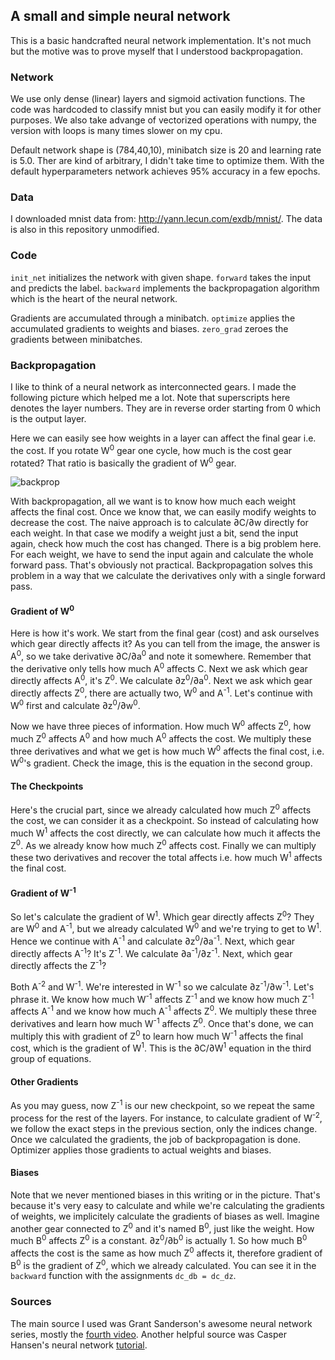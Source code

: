## A small and simple neural network

This is a basic handcrafted neural network implementation. It's not much but the motive was to prove myself that I understood backpropagation.

### Network
We use only dense (linear) layers and sigmoid activation functions. The code was hardcoded to classify mnist but you can easily modify it for other purposes.
We also take advange of vectorized operations with numpy, the version with loops is many times slower on my cpu.

Default network shape is (784,40,10), minibatch size is 20 and learning rate is 5.0. Ther are kind of arbitrary, I didn't take time to optimize them. With the default hyperparameters network achieves 95% accuracy in a few epochs.

### Data
I downloaded mnist data from: http://yann.lecun.com/exdb/mnist/. The data is also in this repository unmodified.

### Code
`init_net` initializes the network with given shape. `forward` takes the input and predicts the label. `backward` implements the backpropagation algorithm which is the heart of the neural network.

Gradients are accumulated through a minibatch. `optimize` applies the accumulated gradients to weights and biases. `zero_grad` zeroes the gradients between minibatches.

### Backpropagation
I like to think of a neural network as interconnected gears. I made the following picture which helped me a lot. Note that  superscripts here denotes the layer numbers. They are in reverse order starting from 0 which is the output layer.

Here we can easily see how weights in a layer can affect the final gear i.e. the cost. If you rotate W<sup>0</sup> gear one cycle, how much is the cost gear rotated? That ratio is basically the gradient of W<sup>0</sup> gear.

![backprop](https://drive.google.com/uc?export=view&id=1nIFRo3lRl86xfE9aW26FUmvJ52YbPQ-2)

With backpropagation, all we want is to know how much each weight affects the final cost. Once we know that, we can easily modify weights to decrease the cost. The naive approach is to calculate &part;C/&part;w directly for each weight. In that case we modify a weight just a bit, send the input again, check how much the cost has changed. There is a big problem here. For each weight, we have to send the input again and calculate the whole forward pass. That's obviously not practical.
Backpropagation solves this problem in a way that we calculate the derivatives only with a single forward pass. 

#### Gradient of W<sup>0</sup>
Here is how it's work. We start from the final gear (cost) and ask ourselves which gear directly affects it? As you can tell from the image, the answer is A<sup>0</sup>, so we take derivative &part;C/&part;a<sup>0</sup> and note it somewhere. Remember that the derivative only tells how much A<sup>0</sup> affects C. Next we ask which gear directly affects A<sup>0</sup>, it's Z<sup>0</sup>. We calculate &part;z<sup>0</sup>/&part;a<sup>0</sup>. Next we ask which gear directly affects Z<sup>0</sup>, there are actually two, W<sup>0</sup> and A<sup>-1</sup>. Let's continue with W<sup>0</sup> first and calculate &part;z<sup>0</sup>/&part;w<sup>0</sup>.

Now we have three pieces of information. How much W<sup>0</sup> affects Z<sup>0</sup>, how much Z<sup>0</sup> affects A<sup>0</sup> and how much A<sup>0</sup> affects the cost. We multiply these three derivatives and what we get is how much W<sup>0</sup> affects the final cost, i.e. W<sup>0</sup>'s gradient. Check the image, this is the equation in the second group.

#### The Checkpoints
Here's the crucial part, since we already calculated how much Z<sup>0</sup> affects the cost, we can consider it as a checkpoint. So instead of calculating how much W<sup>1</sup> affects the cost directly, we can calculate how much it affects the Z<sup>0</sup>. As we already know how much Z<sup>0</sup> affects cost. Finally we can multiply these two derivatives and recover the total affects i.e. how much W<sup>1</sup> affects the final cost.

#### Gradient of W<sup>-1</sup>
So let's calculate the gradient of W<sup>1</sup>. Which gear directly affects Z<sup>0</sup>? They are W<sup>0</sup> and A<sup>-1</sup>, but we already calculated W<sup>0</sup> and we're trying to get to W<sup>1</sup>. Hence we continue with A<sup>-1</sup> and calculate &part;z<sup>0</sup>/&part;a<sup>-1</sup>. Next, which gear directly affects A<sup>-1</sup>? It's Z<sup>-1</sup>. We calculate &part;a<sup>-1</sup>/&part;z<sup>-1</sup>. Next, which gear directly affects the Z<sup>-1</sup>? 

Both A<sup>-2</sup> and W<sup>-1</sup>. We're interested in W<sup>-1</sup> so we calculate &part;z<sup>-1</sup>/&part;w<sup>-1</sup>. Let's phrase it. We know how much W<sup>-1</sup> affects Z<sup>-1</sup> and we know how much Z<sup>-1</sup> affects A<sup>-1</sup> and we know how much A<sup>-1</sup> affects Z<sup>0</sup>. We multiply these three derivatives and learn how much W<sup>-1</sup> affects Z<sup>0</sup>. Once that's done, we can multiply this with gradient of Z<sup>0</sup> to learn how much W<sup>-1</sup> affects the final cost, which is the gradient of W<sup>1</sup>. This is the &part;C/&part;W<sup>1</sup> equation in the third group of equations.

#### Other Gradients
As you may guess, now Z<sup>-1</sup> is our new checkpoint, so we repeat the same process for the rest of the layers. For instance, to calculate gradient of W<sup>-2</sup>, we follow the exact steps in the previous section, only the indices change. Once we calculated the gradients, the job of backpropagation is done. Optimizer applies those gradients to actual weights and biases.

#### Biases

Note that we never mentioned biases in this writing or in the picture. That's because it's very easy to calculate and while we're calculating the gradients of weights, we implicitely calculate the gradients of biases as well. Imagine another gear connected to Z<sup>0</sup> and it's named B<sup>0</sup>, just like the weight. How much B<sup>0</sup> affects Z<sup>0</sup> is a constant. &part;z<sup>0</sup>/&part;b<sup>0</sup> is actually 1. So how much B<sup>0</sup> affects the cost is the same as how much Z<sup>0</sup> affects it, therefore gradient of B<sup>0</sup> is the gradient of Z<sup>0</sup>, which we already calculated. You can see it in the `backward` function with the assignments `dc_db = dc_dz`.

### Sources

The main source I used was Grant Sanderson's awesome neural network series, mostly the [fourth video](https://www.youtube.com/watch?v=tIeHLnjs5U8&list=PLZHQObOWTQDNU6R1_67000Dx_ZCJB-3pi&index=4).
Another helpful source was Casper Hansen's neural network [tutorial](https://mlfromscratch.com/neural-networks-explained).
